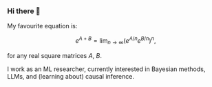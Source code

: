 ### Hi there 👋

My favourite equation is: 

$$
e^{A+B} = \lim_{n \rightarrow \infty} (e^{A/n}e^{B/n})^n,
$$ 

for any real square matrices $A,\ B$.

I work as an ML researcher, currently interested in Bayesian methods, LLMs, and (learning about) causal inference. 

<!--
**kgourgou/kgourgou** is a ✨ _special_ ✨ repository because its `README.md` (this file) appears on your GitHub profile.

Here are some ideas to get you started:

- 🔭 I’m currently working on ...
- 🌱 I’m currently learning ...
- 👯 I’m looking to collaborate on ...
- 🤔 I’m looking for help with ...
- 💬 Ask me about ...
- 📫 How to reach me: ...
- 😄 Pronouns: ...
- ⚡ Fun fact: ...
-->
